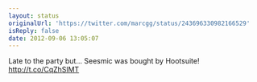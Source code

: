```yaml
---
layout: status
originalUrl: 'https://twitter.com/marcgg/status/243696330982166529'
isReply: false
date: 2012-09-06 13:05:07
---
```


Late to the party but... Seesmic was bought by Hootsuite! http://t.co/CqZhSlMT

